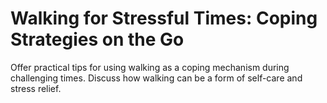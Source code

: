 # Walking for Stressful Times: Coping Strategies on the Go

Offer practical tips for using walking as a coping mechanism during challenging times.
Discuss how walking can be a form of self-care and stress relief.
